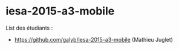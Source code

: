 # iesa-2015-a3-mobile

List des étudiants :

* https://github.com/galyb/iesa-2015-a3-mobile (Mathieu Juglet)
